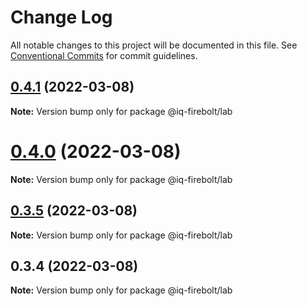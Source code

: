 # Change Log

All notable changes to this project will be documented in this file.
See [Conventional Commits](https://conventionalcommits.org) for commit guidelines.

## [0.4.1](https://github.com/IQ-tech/firebolt/compare/v0.4.0...v0.4.1) (2022-03-08)

**Note:** Version bump only for package @iq-firebolt/lab





# [0.4.0](https://github.com/IQ-tech/firebolt/compare/v0.3.5...v0.4.0) (2022-03-08)

**Note:** Version bump only for package @iq-firebolt/lab





## [0.3.5](https://github.com/IQ-tech/firebolt/compare/v0.3.3...v0.3.5) (2022-03-08)

**Note:** Version bump only for package @iq-firebolt/lab





## 0.3.4 (2022-03-08)

**Note:** Version bump only for package @iq-firebolt/lab
